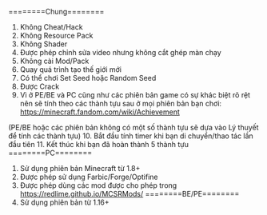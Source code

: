 ========Chung========
1. Không Cheat/Hack
2. Không Resource Pack 
3. Không Shader
4. Được phép chỉnh sửa video nhưng không cắt ghép màn chạy
5. Không cài Mod/Pack
6. Quay quá trình tạo thế giới mới
7. Có thể chơi Set Seed hoặc Random Seed
8. Được Crack
9. Vì ở PE/BE và PC cũng như các phiên bản game có sự khác biệt rõ rệt nên sẽ tính theo các thành tựu sau ở mọi phiên bản bạn chơi: 
https://minecraft.fandom.com/wiki/Achievement

(PE/BE hoặc các phiên bản không có một số thành tựu sẽ dựa vào Lý thuyết để tính các thành tựu)
10. Bắt đầu tính timer khi bạn di chuyển/thao tác lần đầu tiên
11. Kết thúc khi bạn đã hoàn thành 5 thành tựu
========PC========
1. Sử dụng phiên bản Minecraft từ 1.8+
2. Được phép sử dụng Farbic/Forge/Optifine
3. Được phép dùng các mod được cho phép trong https://redlime.github.io/MCSRMods/
========BE/PE========
1. Sử dụng phiên bản từ 1.16+
